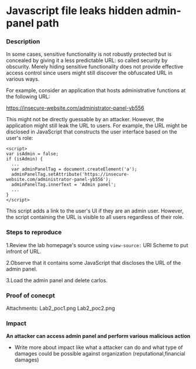 # Javascript file leaks hidden admin-panel path 

### Description
In some cases, sensitive functionality is not robustly protected but is concealed by giving it a less predictable URL: so called security by obscurity. Merely hiding sensitive functionality does not provide effective access control since users might still discover the obfuscated URL in various ways.

For example, consider an application that hosts administrative functions at the following URL:

https://insecure-website.com/administrator-panel-yb556

This might not be directly guessable by an attacker. However, the application might still leak the URL to users. For example, the URL might be disclosed in JavaScript that constructs the user interface based on the user's role:

```
<script>
var isAdmin = false;
if (isAdmin) {
  ...
  var adminPanelTag = document.createElement('a');
  adminPanelTag.setAttribute('https://insecure-website.com/administrator-panel-yb556');
  adminPanelTag.innerText = 'Admin panel';
  ...
}
</script>
```

This script adds a link to the user's UI if they are an admin user. However, the script containing the URL is visible to all users regardless of their role. 

### Steps to reproduce

1.Review the lab homepage's source using `view-source:` URI Scheme to put infront of URL.

2.Observe that it contains some JavaScript that discloses the URL of the admin panel. 

3.Load the admin panel and delete carlos. 


### Proof of conecpt

Attachments: Lab2_poc1.png  Lab2_poc2.png  


### Impact 

**An attacker can access admin panel and perform various malicious action**


* Write more about impact like what a attacker can do and what type of damages could be possible against organization (reputational,financial damages) 
  